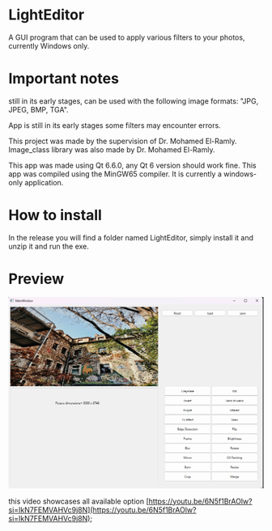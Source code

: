 # LightEditor
A GUI program that can be used to apply various filters to your photos, currently Windows only.

# Important notes

still in its early stages,
can be used with the following image formats: "JPG, JPEG, BMP, TGA".

App is still in its early stages some filters may encounter errors.

This project was made by the supervision of Dr. Mohamed El-Ramly.
Image_class library was also made by Dr. Mohamed El-Ramly.

This app was made using Qt 6.6.0, any Qt 6 version should work fine.
This app was compiled using the MinGW65 compiler.
It is currently a windows-only application.

# How to install
In the release you will find a folder named LightEditor, simply install it and unzip it and run the exe.

# Preview
![alt text](.github/Preview.png)

this video showcases all available option [https://youtu.be/6N5f1BrAOlw?si=IkN7FEMVAHVc9j8N](https://youtu.be/6N5f1BrAOlw?si=IkN7FEMVAHVc9j8N);
